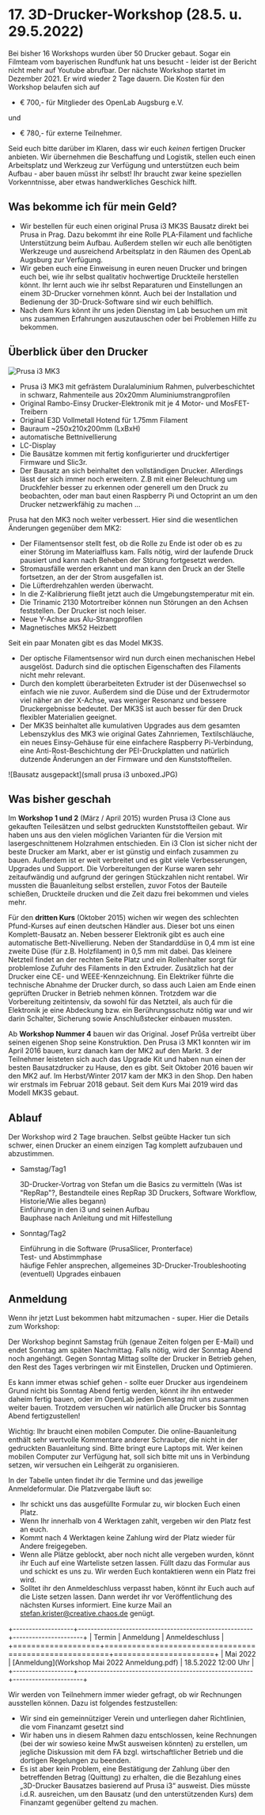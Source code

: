 # 17. 3D-Drucker-Workshop (28.5. u. 29.5.2022)

Bei bisher 16 Workshops wurden über 50 Drucker gebaut. Sogar ein Filmteam vom bayerischen Rundfunk hat uns besucht - leider ist der Bericht nicht mehr auf Youtube abrufbar. Der nächste Workshop startet im Dezember 2021. Er wird wieder 2 Tage dauern. Die Kosten für den Workshop belaufen sich auf

- € 700,- für Mitglieder des OpenLab Augsburg e.V.

und

- € 780,-  für externe Teilnehmer.

Seid euch bitte darüber im Klaren, dass wir euch *keinen* fertigen Drucker anbieten. Wir übernehmen die Beschaffung und Logistik, stellen euch einen Arbeitsplatz und Werkzeug zur Verfügung und unterstützen euch beim Aufbau - aber bauen müsst ihr selbst! Ihr braucht zwar keine speziellen Vorkenntnisse, aber etwas handwerkliches Geschick hilft.

## Was bekomme ich für mein Geld?

- Wir bestellen für euch einen original Prusa i3 MK3S Bausatz direkt bei Prusa in Prag. Dazu bekommt ihr eine Rolle PLA-Filament und fachliche Unterstützung beim Aufbau. Außerdem stellen wir euch alle benötigten Werkzeuge und ausreichend Arbeitsplatz in den Räumen des OpenLab Augsburg zur Verfügung.
- Wir geben euch eine Einweisung in euren neuen Drucker und bringen euch bei, wie ihr selbst qualitativ hochwertige Druckteile herstellen könnt. Ihr lernt auch wie ihr selbst Reparaturen und Einstellungen an einem 3D-Drucker vornehmen könnt. Auch bei der Installation und Bedienung der 3D-Druck-Software sind wir euch behilflich.
- Nach dem Kurs könnt ihr uns jeden Dienstag im Lab besuchen um mit uns zusammen Erfahrungen auszutauschen oder bei Problemen Hilfe zu bekommen.

## Überblick über den Drucker

![Prusa i3 MK3](MK3_poster_V6.jpg)

- Prusa i3 MK3 mit gefrästem Duralaluminium Rahmen, pulverbeschichtet in schwarz, Rahmenteile aus 20x20mm Aluminiumstrangprofilen
- Original Rambo-Einsy Drucker-Elektronik mit je 4 Motor- und MosFET-Treibern
- Original E3D Vollmetall Hotend für 1.75mm Filament
- Bauraum ~250x210x200mm (LxBxH)
- automatische Bettnivellierung
- LC-Display
- Die Bausätze kommen mit fertig konfigurierter und druckfertiger Firmware und Slic3r.
- Der Bausatz an sich beinhaltet den vollständigen Drucker. Allerdings lässt der sich immer noch erweitern. Z.B mit einer Beleuchtung um Druckfehler besser zu erkennen oder generell um den Druck zu beobachten, oder man baut einen Raspberry Pi und Octoprint an um den Drucker netzwerkfähig zu machen ...

Prusa hat den MK3 noch weiter verbessert. Hier sind die wesentlichen Änderungen gegenüber dem MK2:

- Der Filamentsensor stellt fest, ob die Rolle zu Ende ist oder ob es zu einer Störung im Materialfluss kam. Falls nötig, wird der laufende Druck pausiert und kann nach Beheben der Störung fortgesetzt werden.
- Stromausfälle werden erkannt und man kann den Druck an der Stelle fortsetzen, an der der Strom ausgefallen ist.
- Die Lüfterdrehzahlen werden überwacht.
- In die Z-Kalibrierung fließt jetzt auch die Umgebungstemperatur mit ein.
- Die Trinamic 2130 Motortreiber können nun Störungen an den Achsen feststellen. Der Drucker ist noch leiser.
- Neue Y-Achse aus Alu-Strangprofilen
- Magnetisches MK52 Heizbett

Seit ein paar Monaten gibt es das Model MK3S. 

- Der optische Filamentsensor wird nun durch einen mechanischen Hebel ausgelöst. Dadurch sind die optischen Eigenschaften des Filaments nicht mehr relevant.
- Durch den komplett überarbeiteten Extruder ist der Düsenwechsel so einfach wie nie zuvor. Außerdem sind die Düse und der Extrudermotor viel näher an der X-Achse, was weniger Resonanz und bessere Druckergebnisse bedeutet. Der MK3S ist auch besser für den Druck flexibler Materialien geeignet.
- Der MK3S beinhaltet alle kumulativen Upgrades aus dem gesamten Lebenszyklus des MK3 wie original Gates Zahnriemen, Textilschläuche, ein neues Einsy-Gehäuse für eine einfachere Raspberry Pi-Verbindung, eine Anti-Rost-Beschichtung der PEI-Druckplatten und natürlich dutzende Änderungen an der Firmware und den Kunststoffteilen.

![Bausatz ausgepackt](small prusa i3 unboxed.JPG)

## Was bisher geschah

Im **Workshop 1 und 2** (März / April 2015) wurden Prusa i3 Clone aus gekauften Teilesätzen und selbst gedruckten Kunststoffteilen gebaut. Wir haben uns aus den vielen möglichen Varianten für die Version mit lasergeschnittenem Holzrahmen entschieden. Ein i3 Clon ist sicher nicht der beste Drucker am Markt, aber er ist günstig und einfach zusammen zu bauen. Außerdem ist er weit verbreitet und es gibt viele Verbesserungen, Upgrades und Support. Die Vorbereitungen der Kurse waren sehr zeitaufwändig und aufgrund der geringen Stückzahlen nicht rentabel. Wir mussten die Bauanleitung selbst erstellen, zuvor Fotos der Bauteile schießen, Druckteile drucken und die Zeit dazu frei bekommen und vieles mehr.

Für den **dritten Kurs** (Oktober 2015) wichen wir wegen des schlechten Pfund-Kurses auf einen deutschen Händler aus. Dieser bot uns einen Komplett-Bausatz an. Neben besserer Elektronik gibt es auch eine automatische Bett-Nivellierung. Neben der Standarddüse in 0,4 mm ist eine zweite Düse (für z.B. Holzfilament) in 0,5 mm mit dabei. Das kleinere Netzteil findet an der rechten Seite Platz und ein Rollenhalter sorgt für problemlose Zufuhr des Filaments in den Extruder. Zusätzlich hat der Drucker eine CE- und WEEE-Kennzeichnung. Ein Elektriker führte die technische Abnahme der Drucker durch, so dass auch Laien am Ende einen geprüften Drucker in Betrieb nehmen können. Trotzdem war die Vorbereitung zeitintensiv, da sowohl für das Netzteil, als auch für die Elektronik je eine Abdeckung bzw. ein Berührungsschutz nötig war und wir darin Schalter, Sicherung sowie Anschlußstecker einbauen mussten. 

Ab **Workshop Nummer 4** bauen wir das Original. Josef Průša vertreibt über seinen eigenen Shop seine Konstruktion. Den Prusa i3 MK1 konnten wir im April 2016 bauen, kurz danach kam der MK2 auf den Markt. 3 der Teilnehmer leisteten sich auch das Upgrade Kit und haben nun einen der besten Bausatzdrucker zu Hause, den es gibt. Seit Oktober 2016 bauen wir den MK2 auf. Im Herbst/Winter 2017 kam der MK3 in den Shop. Den haben wir erstmals im Februar 2018 gebaut. Seit dem Kurs Mai 2019 wird das Modell MK3S gebaut.

## Ablauf

Der Workshop wird 2 Tage brauchen. Selbst geübte Hacker tun sich schwer, einen Drucker an einem einzigen Tag komplett aufzubauen und abzustimmen.

- Samstag/Tag1

    3D-Drucker-Vortrag von Stefan um die Basics zu vermitteln (Was ist "RepRap"?, Bestandteile eines RepRap 3D Druckers, Software Workflow, Historie/Wie alles begann)  
    Einführung in den i3 und seinen Aufbau  
    Bauphase nach Anleitung und mit Hilfestellung  

- Sonntag/Tag2

    Einführung in die Software (PrusaSlicer, Pronterface)  
    Test- und Abstimmphase  
    häufige Fehler ansprechen, allgemeines 3D-Drucker-Troubleshooting  
    (eventuell) Upgrades einbauen

## Anmeldung

Wenn ihr jetzt Lust bekommen habt mitzumachen - super. Hier die Details zum Workshop:

Der Workshop beginnt Samstag früh (genaue Zeiten folgen per E-Mail) und endet Sonntag am späten Nachmittag. Falls nötig, wird der Sonntag Abend noch angehängt. Gegen Sonntag Mittag sollte der Drucker in Betrieb gehen, den Rest des Tages verbringen wir mit Einstellen, Drucken und Optimieren.

Es kann immer etwas schief gehen - sollte euer Drucker aus irgendeinem Grund nicht bis Sonntag Abend fertig werden, könnt ihr ihn entweder daheim fertig bauen, oder im OpenLab jeden Dienstag mit uns zusammen weiter bauen. Trotzdem versuchen wir natürlich alle Drucker bis Sonntag Abend fertigzustellen!

Wichtig: Ihr braucht einen mobilen Computer. Die online-Bauanleitung enthält sehr wertvolle Kommentare anderer Schrauber, die nicht in der gedruckten Bauanleitung sind. Bitte bringt eure Laptops mit. Wer keinen mobilen Computer zur Verfügung hat, soll sich bitte mit uns in Verbindung setzen, wir versuchen ein Leihgerät zu organisieren.

In der Tabelle unten findet ihr die Termine und das jeweilige Anmeldeformular. Die Platzvergabe läuft so:

- Ihr schickt uns das ausgefüllte Formular zu, wir blocken Euch einen Platz.
- Wenn Ihr innerhalb von 4 Werktagen zahlt, vergeben wir den Platz fest an euch.
- Kommt nach 4 Werktagen keine Zahlung wird der Platz wieder für Andere freigegeben.
- Wenn alle Plätze geblockt, aber noch nicht alle vergeben wurden, könnt ihr Euch auf eine Warteliste setzen lassen. Füllt dazu das Formular aus und schickt es uns zu. Wir werden Euch kontaktieren wenn ein Platz frei wird.
- Solltet ihr den Anmeldeschluss verpasst haben, könnt ihr Euch auch auf die Liste setzen lassen. Dann werdet ihr vor Veröffentlichung des nächsten Kurses informiert. Eine kurze Mail an <stefan.krister@creative.chaos.de> genügt.


+-------------------+-------------------------------------------------------+----------------------+
| Termin            | Anmeldung                                             | Anmeldeschluss       |
+===================+=======================================================+======================+
| Mai 2022          | [Anmeldung](Workshop Mai 2022 Anmeldung.pdf)         | 18.5.2022 12:00 Uhr  |
+-------------------+-------------------------------------------------------+----------------------+




Wir werden von Teilnehmern immer wieder gefragt, ob wir Rechnungen ausstellen können. Dazu ist folgendes festzustellen:

- Wir sind ein gemeinnütziger Verein und unterliegen daher Richtlinien, die vom Finanzamt gesetzt sind
- Wir haben uns in diesem Rahmen dazu entschlossen, keine Rechnungen (bei der wir sowieso keine MwSt ausweisen könnten) zu erstellen, um jegliche Diskussion mit dem FA bzgl. wirtschaftlicher Betrieb und die dortigen Regelungen zu beenden.
- Es ist aber kein Problem, eine Bestätigung der Zahlung über den betreffenden Betrag (Quittung) zu erhalten, die die Bezahlung eines „3D-Drucker Bausatzes basierend auf Prusa i3“ ausweist. Dies müsste i.d.R. ausreichen, um den Bausatz (und den unterstützenden Kurs) dem Finanzamt gegenüber geltend zu machen.

